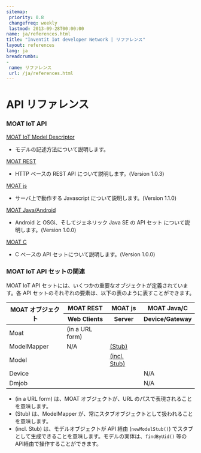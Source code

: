 ```yaml
---
sitemap:
 priority: 0.8
 changefreq: weekly
 lastmod: 2013-09-28T00:00:00
name: ja/references.html
title: "Inventit Iot developer Network | リファレンス"
layout: references
lang: ja
breadcrumbs:
-
 name: リファレンス
 url: /ja/references.html
---
```


# API リファレンス

### MOAT IoT API

[MOAT IoT Model Descriptor](/ja/references/moat-iot-model-descriptor.html)

 * モデルの記述方法について説明します。

[MOAT REST](/ja/references/moat-rest-api-document.html)

 * HTTP ベースの REST API について説明します。(Version 1.0.3)

[MOAT js](/ja/references/moat-js-api-document.html)

 * サーバ上で動作する Javascript について説明します。(Version 1.1.0)

[MOAT Java/Android](/ja/references/moat-java-api-document.html)

 * Android と OSGi、そしてジェネリック Java SE の API セット について説明します。(Version 1.0.0)

[MOAT C](/ja/references/moat-c-api-document.html)

 * C ベースの API セットについて説明します。(Version 1.0.0)

### MOAT IoT API セットの関連

MOAT IoT API セットには、いくつかの重要なオブジェクトが定義されています。各 API セットのそれぞれの要素は、以下の表のように表すことができます。

<table class="table table-hover table-bordered">
  <thead>
    <tr>
      <th rowspan="2"> MOAT オブジェクト </th>
      <th> MOAT REST </th>
      <th> MOAT <span class="GINGER_SOFATWARE_correct" grcontextid="js:0" ginger_sofatware_markguid="25da4cd2-7738-488d-a4c7-8ca9a92b825f" ginger_sofatware_uiphraseguid="d77a4332-46a4-4491-ac38-3b0be565094e">js</span></th>
      <th> MOAT Java/C </th>
    </tr>
    <tr>
      <th> Web Clients </th>
      <th> Server </th>
      <th> Device/Gateway </th>
    </tr>
  </thead>
  <tbody>
    <tr>
      <td> Moat</td>
      <td><i class="icon-ok"></i> (in a URL form)</td>
      <td><a href="/ja/references/moat-js-api-document.html#GlobalObjectMOAT"><i class="icon-ok"></i></a></td>
      <td><a href="/ja/references/moat-java-api-document.html#Moat"><i class="icon-ok"></i></a></td>
    </tr>
    <tr>
      <td> ModelMapper </td>
      <td>N/A</td>
      <td><a href="/ja/references/moat-js-api-document.html#ClassesModelMapperStub"><i class="icon-ok"></i> (Stub)</a></td>
      <td><a href="/ja/references/moat-java-api-document.html#ModelMapper"><i class="icon-ok"></i></a></td>
    </tr>
    <tr>
      <td> Model </td>
      <td><a href="/ja/references/moat-rest-api-document.html#Developer_Defined_Models"><i class="icon-ok"></i></a></td>
      <td><a href="/ja/references/moat-js-api-document.html#ClassesModelStub"><i class="icon-ok"></i>(incl. Stub)</a></td>
      <td><i class="icon-ok"></i></td>
    </tr>
    <tr>
      <td> Device </td>
      <td><a href="/ja/references/moat-rest-api-document.html#device"><i class="icon-ok"></i></a></td>
      <td><a href="/ja/references/moat-js-api-document.html#ClassesDevice"><i class="icon-ok"></i></a></td>
      <td>N/A</td>
    </tr>
    <tr>
      <td> Dmjob </td>
      <td><a href="/ja/references/moat-rest-api-document.html#dmjob"><i class="icon-ok"></i></a></td>
      <td><a href="/ja/references/moat-js-api-document.html#ClassesDmjob"><i class="icon-ok"></i></a></td>
      <td>N/A</td>
    </tr>
  </tbody>
</table>

 * (in a URL form) は、MOAT オブジェクトが、URL のパスで表現されることを意味します。
 * (Stub) は、ModelMapper が、常にスタブオブジェクトとして扱われることを意味します。
 * (incl. Stub) は、モデルオブジェクトが API 経由 (`newModelStub()`) でスタブとして生成できることを意味します。モデルの実体は、`findByUid()` 等のAPI経由で操作することができます。

